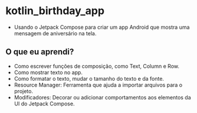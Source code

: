 # kotlin_birthday_app
- Usando o Jetpack Compose para criar um app Android  que mostra uma mensagem de aniversário na tela.

## O que eu aprendi?

- Como escrever funções de composição, como Text, Column e Row.
- Como mostrar texto no app.
- Como formatar o texto, mudar o tamanho do texto e da fonte.
- Resource Manager: Ferramenta que ajuda a importar arquivos para o projeto.
- Modificadores: Decorar ou adicionar comportamentos aos elementos da UI do Jetpack Compose.